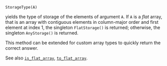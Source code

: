 ```
StorageType(A)
```

yields the type of storage of the elements of argument `A`. If `A` is a *flat* array, that is an array with contiguous elements in column-major order and first element at index 1, the singleton `FlatStorage()` is returned; otherwise, the singleton `AnyStorage()` is returned.

This method can be extended for custom array types to quickly return the correct answer.

See also [`is_flat_array`](@ref), [`to_flat_array`](@ref).
